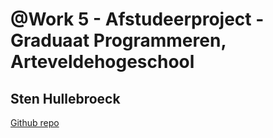 # @Work 5 - Afstudeerproject - Graduaat Programmeren, Arteveldehogeschool
## Sten Hullebroeck

[Github repo](https://github.com/pgm-stenhullebroeck/Final-Project)
